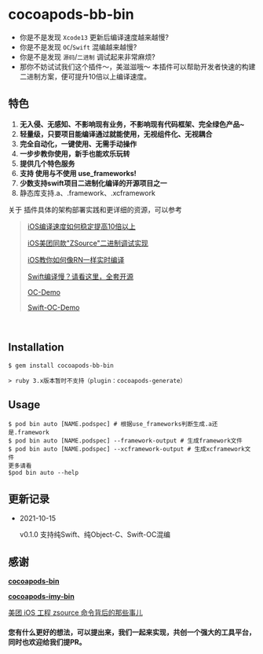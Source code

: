 

# cocoapods-bb-bin

- 你是不是发现 `Xcode13` 更新后编译速度越来越慢?
- 你是不是发现 `OC`/`Swift` 混编越来越慢?
- 你是不是发现 `源码`/`二进制` 调试起来非常麻烦?
- 那你不妨试试我们这个插件～，美滋滋哦～
本插件可以帮助开发者快速的构建二进制方案，便可提升10倍以上编译速度。


## 特色

 1. **无入侵、无感知、不影响现有业务，不影响现有代码框架、完全绿色产品~**
 2. **轻量级，只要项目能编译通过就能使用，无视组件化、无视耦合**
 3. **完全自动化，一键使用、无需手动操作**
 4. **一步步教你使用，新手也能欢乐玩转**
 5. **提供几个特色服务**
 6. **支持 使用与不使用 use_frameworks!**
 7. **少数支持swift项目二进制化编译的开源项目之一**
 8. 静态库支持.a、.framework、.xcframework


关于 插件具体的架构部署实践和更详细的资源，可以参考

> [iOS编译速度如何稳定提高10倍以上](https://juejin.cn/post/6903407900006449160)
>
> [iOS美团同款"ZSource"二进制调试实现](https://juejin.im/post/5f066cfa5188252e893a136e)
>
> [iOS教你如何像RN一样实时编译](https://juejin.im/post/6850037272415813645)
>
> [Swift编译慢？请看这里，全套开源](https://juejin.im/post/6890419459639476237)
>
> [OC-Demo](https://github.com/su350380433/cocoapods-imy-bin-demo)
>
> [Swift-OC-Demo](https://github.com/su350380433/Swift-OC-Demo)


</br>

## Installation

    $ gem install cocoapods-bb-bin

    > ruby 3.x版本暂时不支持（plugin：cocoapods-generate）

## Usage
    $ pod bin auto [NAME.podspec] # 根据use_frameworks判断生成.a还是.framework
    $ pod bin auto [NAME.podspec] --framework-output # 生成framework文件
    $ pod bin auto [NAME.podspec] --xcframework-output # 生成xcframework文件
    更多请看
    $pod bin auto --help

## 更新记录

- 2021-10-15

  v0.1.0 支持纯Swift、纯Object-C、Swift-OC混编

## 感谢

**[cocoapods-bin](https://github.com/tripleCC/cocoapods-bin)**

**[cocoapods-imy-bin](https://github.com/MeetYouDevs/cocoapods-imy-bin)**

[美团 iOS 工程 zsource 命令背后的那些事儿](https://tech.meituan.com/2019/08/08/the-things-behind-the-ios-project-zsource-command.html)

#### 您有什么更好的想法，可以提出来，我们一起来实现，共创一个强大的工具平台，同时也欢迎给我们提PR。 